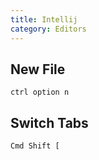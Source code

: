 ```yaml
---
title: Intellij
category: Editors
---
```


## New File

```
ctrl option n
```

## Switch Tabs

```
Cmd Shift [
```